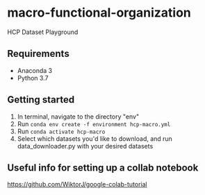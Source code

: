 # macro-functional-organization
HCP Dataset Playground

## Requirements
- Anaconda 3
- Python 3.7

## Getting started

1. In terminal, navigate to the directory "env"
2. Run `conda env create -f environment hcp-macro.yml`
3. Run `conda activate hcp-macro`
4. Select which datasets you'd like to download, and run data_downloader.py with your desired datasets

## Useful info for setting up a collab notebook

https://github.com/WiktorJ/google-colab-tutorial